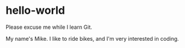 # hello-world
Please excuse me while I learn Git.

My name's Mike. I like to ride bikes, and I'm very interested in coding. 
